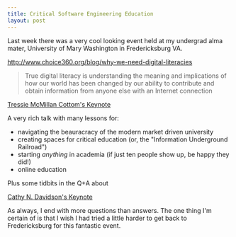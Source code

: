 ```yaml
---
title: Critical Software Engineering Education
layout: post
---
```


Last week there was a very cool looking event held at my undergrad alma mater, University of Mary Washington in Fredericksburg VA.

http://www.choice360.org/blog/why-we-need-digital-literacies
> True digital literacy is understanding the meaning and implications of how our world has been changed by our ability to contribute and obtain information from anyone else with an Internet connection

[Tressie McMillan Cottom's Keynote](https://www.youtube.com/watch?v=U8ael-E9fYI)

A very rich talk with many lessons for:
- navigating the beauracracy of the modern market driven university
- creating spaces for critical education (or, the "Information Underground Railroad")
- starting *anything* in academia (if just ten people show up, be happy they did!)
- online education

Plus some tidbits in the Q+A about

[Cathy N. Davidson's Keynote](https://www.youtube.com/watch?v=IYDAx-_0dgQ)


As always, I end with more questions than answers.
The one thing I'm certain of is that I wish I had tried a little harder to get back to Fredericksburg for this fantastic event.
